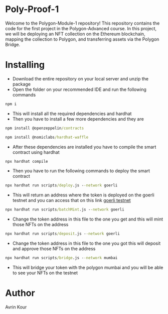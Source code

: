 # Poly-Proof-1

Welcome to the Polygon-Module-1 repository! This repository contains the code for the first project in the Polygon-Advanced course. In this project, we will be deploying an NFT collection on the Ethereum blockchain, mapping the collection to Polygon, and transferring assets via the Polygon Bridge.

# Installing

* Download the entire repository on your local server and unzip the package
* Open the folder on your recommended IDE and run the following commands
```cmd
npm i
```
* This will install all the required dependencies and hardhat
* Then you have to install a few more dependencies and they are
```cmd
npm install @openzeppelin/contracts
```
```cmd
npm install @nomiclabs/hardhat-waffle
```
* After these dependencies are installed you have to compile the smart contract using hardhat
```cmd
npx hardhat compile
```
* Then you have to run the following commands to deploy the smart contract
```cmd
npx hardhat run scripts/deploy.js --network goerli
```
* This will return an address where the token is deployed on the goerli testnet and you can access that on this link
[goerli testnet](https://goerli.etherscan.io/)
```cmd
npx hardhat run scripts/batchMint.js --network goerli
```
* Change the token address in this file to the one you get and this will mint those NFTs on the address 
```cmd
npx hardhat run scripts/deposit.js --network goerli
```
* Change the token address in this file to the one you got this will deposit and approve those NFTs on the address 
```cmd
npx hardhat run scripts/bridge.js --network mumbai
```
* This will bridge your token with the polygon mumbai and you will be able to see your NFTs on the testnet

# Author

Avrin Kour
  

